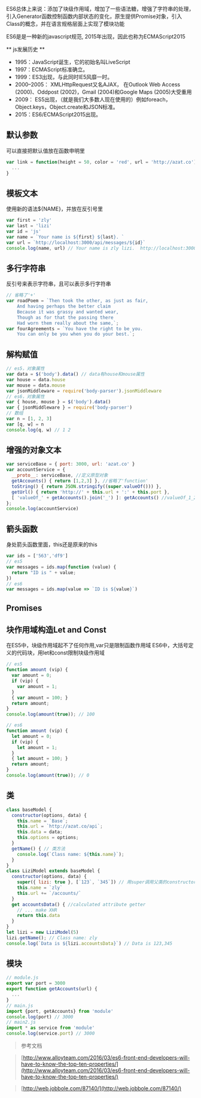 ES6总体上来说：添加了块级作用域，增加了一些语法糖，增强了字符串的处理，引入Generator函数控制函数内部状态的变化，原生提供Promise对象，引入Class的概念，并在语言规格层面上实现了模块功能

<!--more-->

ES6是是一种新的javascript规范, 2015年出现，因此也称为ECMAScript2015

** js发展历史 **

- 1995：JavaScript诞生，它的初始名叫LiveScript
- 1997：ECMAScript标准确立。
- 1999：ES3出现，与此同时IE5风靡一时。
- 2000–2005： XMLHttpRequest又名AJAX， 在Outlook Web Access (2000)、Oddpost (2002)，Gmail (2004)和Google Maps (2005)大受重用
- 2009： ES5出现，（就是我们大多数人现在使用的）例如foreach，Object.keys，Object.create和JSON标准。
- 2015：ES6/ECMAScript2015出现。

## 默认参数

可以直接把默认值放在函数申明里

```javascript
var link = function(height = 50, color = 'red', url = 'http://azat.co') {
  ...
}
```

## 模板文本

使用新的语法${NAME}，并放在反引号里

```javascript
var first = 'zly'
var last = 'lizi'
var id = 'js'
var name = `Your name is ${first} ${last}. `
var url = `http://localhost:3000/api/messages/${id}`
console.log(name, url) // Your name is zly lizi.  http://localhost:3000/api/messages/js
```

## 多行字符串

反引号来表示字符串，且可以表示多行字符串

```javascript
// 省略了'+'
var roadPoem = `Then took the other, as just as fair,
    And having perhaps the better claim
    Because it was grassy and wanted wear,
    Though as for that the passing there
    Had worn them really about the same,`;
var fourAgreements = `You have the right to be you.
    You can only be you when you do your best.`;
```

## 解构赋值

```javascript
// es5，对象属性
var data = $('body').data() // data有house和mouse属性
var house = data.house
var mouse = data.mouse
var jsonMiddleware = require('body-parser').jsonMiddleware
// es6，对象属性
var { house, mouse } = $('body').data()
var { jsonMiddleware } = require('body-parser')
// 数组
var n = [1, 2, 3]
var [q, w] = n
console.log(q, w) // 1 2
```

## 增强的对象文本

```javascript
var serviceBase = { port: 3000, url: 'azat.co' }
var accountService = {
  __proto__: serviceBase, //定义原型对象
  getAccounts() { return [1,2,3] }, //省略了'function'
  toString() { return JSON.stringify((super.valueOf())) },
  getUrl() { return 'http://' + this.url + ':' + this.port },
  [ 'valueOf_' + getAccounts().join('_') ]: getAccounts() //valueOf_1_2_3: [1, 2, 3]
};
console.log(accountService)
```

## 箭头函数

身处箭头函数里面，this还是原来的this

```javascript
var ids = ['563','df9']
// es5
var messages = ids.map(function (value) {
  return "ID is " + value;
})
// es6
var messages = ids.map(value => `ID is ${value}`)
```

## Promises


## 块作用域构造Let and Const

在ES5中，块级作用域起不了任何作用,var只是限制函数作用域
ES6中，大括号定义的代码块，用let和const限制块级作用域

```javascript
// es5
function amount (vip) {
  var amount = 0;
  if (vip) {
    var amount = 1;
  }
  { var amount = 100; }
  return amount;
}
console.log(amount(true)); // 100

// es6
function amount (vip) {
  let amount = 0;
  if (vip) {
    let amount = 1;
  }
  { let amount = 100; }
  return amount;
}
console.log(amount(true)); // 0
```

## 类

```javascript
class baseModel {
  constructor(options, data) {
    this.name = `Base`;
    this.url = `http://azat.co/api`;
    this.data = data;
    this.options = options;
  }
  getName() { // 类方法
    console.log(`Class name: ${this.name}`);
  }
}
class LiziModel extends baseModel {
  constructor(options, data) {
    super({ lizi: true }, [`123`, `345`]) // 用super调用父类的constructor方法
    this.name = `zly`
    this.url += `/accounts/`
  }
  get accountsData() { //calculated attribute getter
    // ... make XHR
    return this.data
  }
}
let lizi = new LiziModel(5)
lizi.getName(); // Class name: zly
console.log(`Data is ${lizi.accountsData}`) // Data is 123,345
```

## 模块

```javascript
// module.js
export var port = 3000
export function getAccounts(url) {
  ...
}
// main.js
import {port, getAccounts} from 'module'
console.log(port) // 3000
// main2.js
import * as service from 'module'
console.log(service.port) // 3000
```

> 参考文档

> [http://www.alloyteam.com/2016/03/es6-front-end-developers-will-have-to-know-the-top-ten-properties/](http://www.alloyteam.com/2016/03/es6-front-end-developers-will-have-to-know-the-top-ten-properties/)

> [http://web.jobbole.com/87140/](http://web.jobbole.com/87140/)
